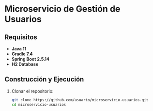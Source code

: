 # Microservicio de Gestión de Usuarios

## Requisitos

- **Java 11**
- **Gradle 7.4**
- **Spring Boot 2.5.14**
- **H2 Database**

## Construcción y Ejecución

1. Clonar el repositorio:

   ```bash
   git clone https://github.com/usuario/microservicio-usuarios.git
   cd microservicio-usuarios
